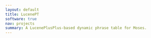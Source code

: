```yaml
---
layout: default
title: LucenePT
software: true
nav: projects
summary: A LucenePlusPlus-based dynamic phrase table for Moses.
---
```

